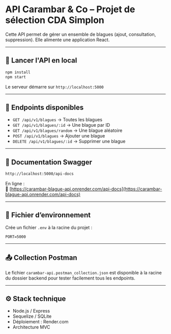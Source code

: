 # API Carambar & Co – Projet de sélection CDA Simplon

Cette API permet de gérer un ensemble de blagues (ajout, consultation, suppression). Elle alimente une application React.

---

## 🚀 Lancer l'API en local

```bash
npm install
npm start
```

Le serveur démarre sur `http://localhost:5000`

---

## 🔌 Endpoints disponibles

- `GET /api/v1/blagues` → Toutes les blagues  
- `GET /api/v1/blagues/:id` → Une blague par ID  
- `GET /api/v1/blagues/random` → Une blague aléatoire  
- `POST /api/v1/blagues` → Ajouter une blague  
- `DELETE /api/v1/blagues/:id` → Supprimer une blague

---

## 📘 Documentation Swagger

```bash
http://localhost:5000/api-docs
```

En ligne :  
🔗 [https://carambar-blague-api.onrender.com/api-docs](https://carambar-blague-api.onrender.com/api-docs)

---

## 📂 Fichier d’environnement

Crée un fichier `.env` à la racine du projet :

```
PORT=5000
```

---

## 📤 Collection Postman

Le fichier `carambar-api.postman_collection.json` est disponible à la racine du dossier backend pour tester facilement tous les endpoints.

---

## ⚙️ Stack technique

- Node.js / Express
- Sequelize / SQLite
- Déploiement : Render.com
- Architecture MVC
